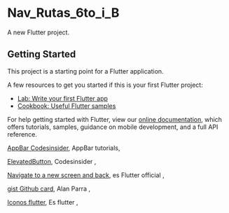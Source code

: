 # Nav_Rutas_6to_i_B

A new Flutter project.

## Getting Started

This project is a starting point for a Flutter application.

A few resources to get you started if this is your first Flutter project:

- [Lab: Write your first Flutter app](https://flutter.dev/docs/get-started/codelab)
- [Cookbook: Useful Flutter samples](https://flutter.dev/docs/cookbook)

For help getting started with Flutter, view our
[online documentation](https://flutter.dev/docs), which offers tutorials,
samples, guidance on mobile development, and a full API reference.

[AppBar Codesinsider](https://codesinsider.com/flutter-appbar-example-tutorial/), AppBar tutorials,

[ElevatedButton](https://codesinsider.com/flutter-elevatedbutton-example/), Codesinsider ,

[Navigate to a new screen and back](https://docs.flutter.dev/cookbook/navigation/navigation-basics), es Flutter official ,

[gist Github card](https://gist.github.com/alanparra12/015422eddf08808167e714b9d819a0c2), Alan Parra ,

[Iconos flutter](https://api.flutter.dev/flutter/material/Icons-class.html), Es flutter ,